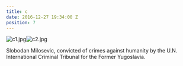 ```yaml
---
title: c
date: 2016-12-27 19:34:00 Z
position: 7
---
```


![c1.jpg](/uploads/c1.jpg)![c2.jpg](/uploads/c2.jpg)

Slobodan Milosevic, convicted of crimes against humanity by the U.N. International Criminal Tribunal for the Former Yugoslavia.
